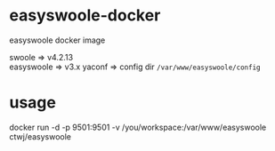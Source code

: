 # easyswoole-docker
easyswoole docker image

swoole     => v4.2.13  
easyswoole => v3.x
yaconf     => config dir `/var/www/easyswoole/config`


# usage
docker run -d -p 9501:9501 -v /you/workspace:/var/www/easyswoole ctwj/easyswoole 
